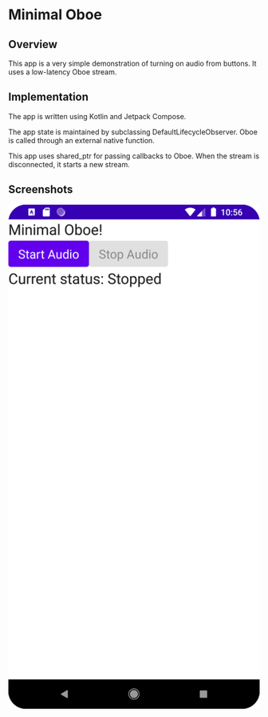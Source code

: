 # Minimal Oboe

## Overview

This app is a very simple demonstration of turning on audio from buttons.
It uses a low-latency Oboe stream.

## Implementation

The app is written using Kotlin and Jetpack Compose.

The app state is maintained by subclassing DefaultLifecycleObserver.
Oboe is called through an external native function.

This app uses shared_ptr for passing callbacks to Oboe.
When the stream is disconnected, it starts a new stream.

## Screenshots
![minimaloboe-screenshot](minimaloboe-screenshot.png)
